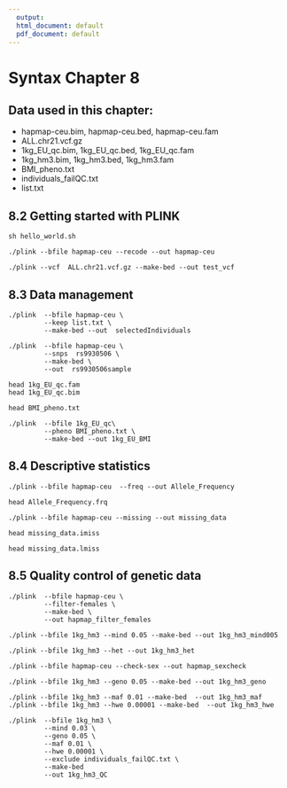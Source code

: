 ```yaml
---
  output:
  html_document: default
  pdf_document: default
---
```

# Syntax Chapter 8  

## Data used in this chapter:
* hapmap-ceu.bim, hapmap-ceu.bed, hapmap-ceu.fam
* ALL.chr21.vcf.gz
* 1kg_EU_qc.bim, 1kg_EU_qc.bed, 1kg_EU_qc.fam
* 1kg_hm3.bim, 1kg_hm3.bed, 1kg_hm3.fam
* BMI_pheno.txt
* individuals_failQC.txt
* list.txt

## 8.2 Getting started with PLINK 
```
sh hello_world.sh 
```


```
./plink --bfile hapmap-ceu --recode --out hapmap-ceu
```

```
./plink --vcf  ALL.chr21.vcf.gz --make-bed --out test_vcf
```

## 8.3 Data management
```
./plink  --bfile hapmap-ceu \
         --keep list.txt \
         --make-bed --out  selectedIndividuals

./plink  --bfile hapmap-ceu \
         --snps  rs9930506 \
         --make-bed \
         --out  rs9930506sample
```

```
head 1kg_EU_qc.fam
head 1kg_EU_qc.bim

head BMI_pheno.txt

./plink  --bfile 1kg_EU_qc\
         --pheno BMI_pheno.txt \
         --make-bed --out 1kg_EU_BMI
```

## 8.4 Descriptive statistics
```
./plink --bfile hapmap-ceu  --freq --out Allele_Frequency

head Allele_Frequency.frq 

./plink --bfile hapmap-ceu --missing --out missing_data

head missing_data.imiss

head missing_data.lmiss
```


## 8.5 Quality control of genetic data
```
./plink  --bfile hapmap-ceu \
         --filter-females \
         --make-bed \
         --out hapmap_filter_females

./plink --bfile 1kg_hm3 --mind 0.05 --make-bed --out 1kg_hm3_mind005

./plink --bfile 1kg_hm3 --het --out 1kg_hm3_het

./plink --bfile hapmap-ceu --check-sex --out hapmap_sexcheck 

./plink --bfile 1kg_hm3 --geno 0.05 --make-bed --out 1kg_hm3_geno

./plink --bfile 1kg_hm3 --maf 0.01 --make-bed  --out 1kg_hm3_maf
./plink --bfile 1kg_hm3 --hwe 0.00001 --make-bed  --out 1kg_hm3_hwe

./plink  --bfile 1kg_hm3 \
         --mind 0.03 \
         --geno 0.05 \
         --maf 0.01 \
         --hwe 0.00001 \
         --exclude individuals_failQC.txt \
         --make-bed  
         --out 1kg_hm3_QC
```


